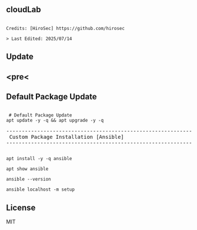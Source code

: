 ## cloudLab
<pre><code>
Credits: [HiroSec] https://github.com/hirosec

> Last Edited: 2025/07/14
</code></pre>

## Update
<pre<
-------------------------------------------------------------------------------
Default Package Update
------------------------------------------------------------------------------- 
</pre>
<pre><code>
 # Default Package Update
apt update -y -q && apt upgrade -y -q 
</code></pre>

<pre>
-------------------------------------------------------------------------------
 Custom Package Installation [Ansible]
-------------------------------------------------------------------------------
</pre>

<pre><code>
apt install -y -q ansible

apt show ansible

ansible --version

ansible localhost -m setup  
</code></pre>

## License

MIT

